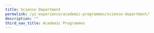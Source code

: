 ```yaml
---
title: Science Department
permalink: /yi-experience/academic-programmes/science-department/
description: ""
third_nav_title: Academic Programmes
---
```

